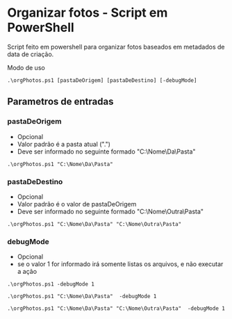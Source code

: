 # Organizar fotos - Script em PowerShell

Script feito em powershell para organizar fotos baseados em metadados de data de criação.

Modo de uso

```
.\orgPhotos.ps1 [pastaDeOrigem] [pastaDeDestino] [-debugMode]
```

## Parametros de entradas

### pastaDeOrigem
- Opcional
- Valor padrão é a pasta atual (".\")
- Deve ser informado no seguinte formado "C:\Nome\Da\Pasta"

```
.\orgPhotos.ps1 "C:\Nome\Da\Pasta"
```

### pastaDeDestino
- Opcional
- Valor padrão é o valor de pastaDeOrigem
- Deve ser informado no seguinte formado "C:\Nome\Outra\Pasta"

```
.\orgPhotos.ps1 "C:\Nome\Da\Pasta" "C:\Nome\Outra\Pasta"
```

### debugMode
- Opcional
- se o valor 1 for informado irá somente listas os arquivos, e não executar a ação

```
.\orgPhotos.ps1 -debugMode 1
```

```
.\orgPhotos.ps1 "C:\Nome\Da\Pasta"  -debugMode 1
```
```
.\orgPhotos.ps1 "C:\Nome\Da\Pasta" "C:\Nome\Outra\Pasta"  -debugMode 1
```